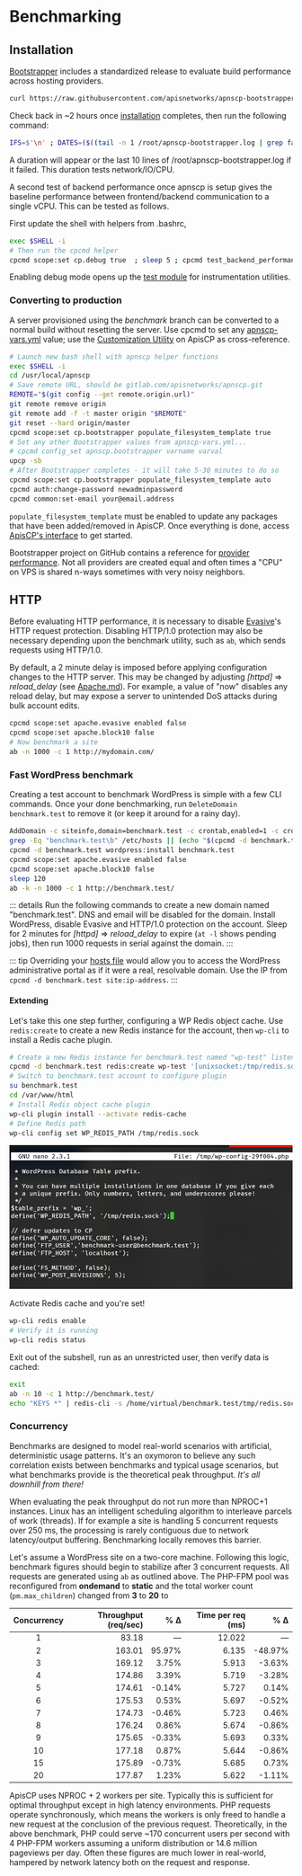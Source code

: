 # Benchmarking

## Installation
[Bootstrapper](https://github.com/apisnetworks/apnscp-bootstrapper#provider-stats) includes a standardized release to evaluate build performance across hosting providers. 

```bash
curl https://raw.githubusercontent.com/apisnetworks/apnscp-bootstrapper/master/bootstrap.sh | env RELEASE=benchmark bash
```

Check back in ~2 hours once [installation](../INSTALL.md) completes, then run the following command:

```bash
IFS=$'\n' ; DATES=($((tail -n 1 /root/apnscp-bootstrapper.log | grep failed=0 ; grep -m 1 -P '^\d{4}-.*[u|p]=root' /root/apnscp-bootstrapper.log ) | awk '{print $1, $2}')) ; [[ ${#DATES[@]} -eq 2 ]] && python -c 'from datetime import datetime; import sys; format="%Y-%m-%d %H:%M:%S,%f";print datetime.strptime(sys.argv[1], format)-datetime.strptime(sys.argv[2], format)' "${DATES[0]}" "${DATES[1]}" || (echo -e "\n>>> Unable to verify Bootstrapper completed - is Ansible still running or did it fail? Last 10 lines follow" && tail -n 10 /root/apnscp-bootstrapper.log)
```

A duration will appear or the last 10 lines of /root/apnscp-bootstrapper.log if it failed. This duration tests network/IO/CPU.

A second test of backend performance once apnscp is setup gives the baseline performance between frontend/backend communication to a single vCPU. This can be tested as follows.

First update the shell with helpers from .bashrc,

```bash
exec $SHELL -i
# Then run the cpcmd helper
cpcmd scope:set cp.debug true  ; sleep 5 ; cpcmd test_backend_performance ; cpcmd scope:set cp.debug false
```

Enabling debug mode opens up the [test module](../DEBUGGING.md) for instrumentation utilities.

### Converting to production
A server provisioned using the *benchmark* branch can be converted to a normal build without resetting the server. Use cpcmd to set any [apnscp-vars.yml](https://github.com/apisnetworks/apnscp-playbooks/blob/master/apnscp-vars.yml) value; use the [Customization Utility](https://apnscp.com/#customize) on ApisCP as cross-reference.

```bash
# Launch new bash shell with apnscp helper functions
exec $SHELL -i
cd /usr/local/apnscp
# Save remote URL, should be gitlab.com/apisnetworks/apnscp.git
REMOTE="$(git config --get remote.origin.url)"
git remote remove origin
git remote add -f -t master origin "$REMOTE"
git reset --hard origin/master
cpcmd scope:set cp.bootstrapper populate_filesystem_template true
# Set any other Bootstrapper values from apnscp-vars.yml...
# cpcmd config_set apnscp.bootstrapper varname varval
upcp -sb
# After Bootstrapper completes - it will take 5-30 minutes to do so
cpcmd scope:set cp.bootstrapper populate_filesystem_template auto
cpcmd auth:change-password newadminpassword
cpcmd common:set-email your@email.address
```

`populate_filesystem_template` must be enabled to update any packages that have been added/removed in ApisCP. Once everything is done, access [ApisCP's interface](https://docs.apiscp.com/INSTALL/#after-bootstrap) to get started.

Bootstrapper project on GitHub contains a reference for [provider performance](https://github.com/apisnetworks/apnscp-bootstrapper#provider-stats). Not all providers are created equal and often times a "CPU" on VPS is shared n-ways sometimes with very noisy neighbors.

## HTTP
Before evaluating HTTP performance, it is necessary to disable [Evasive](Evasive.md)'s HTTP request protection. Disabling HTTP/1.0 protection may also be necessary depending upon the benchmark utility, such as `ab`, which sends requests using HTTP/1.0. 

By default, a 2 minute delay is imposed before applying configuration changes to the HTTP server. This may be changed by adjusting *[httpd]* => *reload_delay* (see [Apache.md](Apache.md)). For example, a value of "now" disables any reload delay, but may expose a server to unintended DoS attacks during bulk account edits.

```bash
cpcmd scope:set apache.evasive enabled false
cpcmd scope:set apache.block10 false
# Now benchmark a site
ab -n 1000 -c 1 http://mydomain.com/
```

### Fast WordPress benchmark
Creating a test account to benchmark WordPress is simple with a few CLI commands. Once your done benchmarking, run `DeleteDomain benchmark.test` to remove it (or keep it around for a rainy day).

```bash
AddDomain -c siteinfo,domain=benchmark.test -c crontab,enabled=1 -c crontab,permit=1 -c ssh,enabled=1 -c dns,provider=null -c mail,provider=null -c siteinfo,admin_user=benchmark-user
grep -Eq "benchmark.test\b" /etc/hosts || (echo "$(cpcmd -d benchmark.test site:ip-address) benchmark.test" >> /etc/hosts)
cpcmd -d benchmark.test wordpress:install benchmark.test
cpcmd scope:set apache.evasive enabled false
cpcmd scope:set apache.block10 false
sleep 120
ab -k -n 1000 -c 1 http://benchmark.test/
```

::: details
Run the following commands to create a new domain named "benchmark.test". DNS and email will be disabled for the domain. Install WordPress, disable Evasive and HTTP/1.0 protection on the account. Sleep for 2 minutes for *[httpd]* => *reload_delay* to expire (`at -l` shows pending jobs), then run 1000 requests in serial against the domain.
:::

::: tip
Overriding your [hosts file](https://kb.apnscp.com/dns/previewing-your-domain/) would allow you to access the WordPress administrative portal as if it were a real, resolvable domain. Use the IP from `cpcmd -d benchmark.test site:ip-address`.
:::

#### Extending

Let's take this one step further, configuring a WP Redis object cache. Use `redis:create` to create a new Redis instance for the account, then `wp-cli` to install a Redis cache plugin. 

```bash
# Create a new Redis instance for benchmark.test named "wp-test" listening on /tmp/redis.sock
cpcmd -d benchmark.test redis:create wp-test '[unixsocket:/tmp/redis.sock]'
# Switch to benchmark.test account to configure plugin
su benchmark.test
cd /var/www/html
# Install Redis object cache plugin
wp-cli plugin install --activate redis-cache
# Define Redis path
wp-cli config set WP_REDIS_PATH /tmp/redis.sock
```

![Redis configuration](./images/wp-config-edit.png)

Activate Redis cache and you're set!

```bash
wp-cli redis enable
# Verify it is running
wp-cli redis status
```

Exit out of the subshell, run as an unrestricted user, then verify data is cached:

```bash
exit
ab -n 10 -c 1 http://benchmark.test/
echo "KEYS *" | redis-cli -s /home/virtual/benchmark.test/tmp/redis.sock
```

### Concurrency
Benchmarks are designed to model real-world scenarios with artificial, deterministic usage patterns. It's an oxymoron to believe any such correlation exists between benchmarks and typical usage scenarios, but what benchmarks provide is the theoretical peak throughput. *It's all downhill from there!*

When evaluating the peak throughput do not run more than NPROC+1 instances. Linux has an intelligent scheduling algorithm to interleave parcels of work (threads). If for example a site is handling 5 concurrent requests over 250 ms, the processing is rarely contiguous due to network latency/output buffering. Benchmarking locally removes this barrier. 

Let's assume a WordPress site on a two-core machine. Following this logic, benchmark figures should begin to stabilize after 3 concurrent requests. All requests are generated using `ab` as outlined above. The PHP-FPM pool was reconfigured from **ondemand** to **static** and the total worker count (`pm.max_children`) changed from **3** to **20** to 

| Concurrency | Throughput (req/sec) |    % Δ | Time per req (ms) |     % Δ |
| :---------: | -------------------: | -----: | ----------------: | ------: |
|      1      |                83.18 |      — |            12.022 |       — |
|      2      |               163.01 | 95.97% |             6.135 | -48.97% |
|      3      |               169.12 |  3.75% |             5.913 |  -3.63% |
|      4      |               174.86 |  3.39% |             5.719 |  -3.28% |
|      5      |               174.61 | -0.14% |             5.727 |   0.14% |
|      6      |               175.53 |  0.53% |             5.697 |  -0.52% |
|      7      |               174.73 | -0.46% |             5.723 |   0.46% |
|      8      |               176.24 |  0.86% |             5.674 |  -0.86% |
|      9      |               175.65 | -0.33% |             5.693 |   0.33% |
|     10      |               177.18 |  0.87% |             5.644 |  -0.86% |
|     15      |               175.89 | -0.73% |             5.685 |   0.73% |
|     20      |               177.87 |  1.23% |             5.622 |  -1.11% |

ApisCP uses NPROC + 2 workers per site. Typically this is sufficient for optimal throughput except in high latency environments. PHP requests operate synchronously, which means the workers is only freed to handle a new request at the conclusion of the previous request. Theoretically, in the above benchmark, PHP could serve ~170 concurrent users per second with 4 PHP-FPM workers assuming a uniform distribution or 14.6 million pageviews per day. Often these figures are much lower in real-world, hampered by network latency both on the request and response.